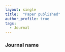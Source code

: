 ```yaml
---
layout: single
title:  "Paper published"
author_profile: true
tags: 
  - Journal
---
```


### Journal name
